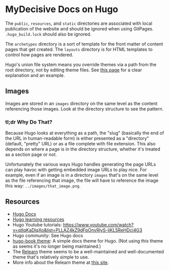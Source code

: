 # MyDecisive Docs on Hugo

The `public`, `resources`, and `static` directories are associated with local publication of the website and should be ignored when using GitPages. `.hugo_build.lock` should also be ignored.

The `archetypes` directory is a sort of template for the front matter of content pages that get created. The `layouts` directory is for HTML templates to control how pages are rendered.

Hugo's union file system means you override themes via a path from the root directory, not by editing theme files. See [this page](https://mcshelby.github.io/hugo-theme-relearn/configuration/sitemanagement/structure/index.html) for a clear explanation and an example.

## Images
Images are stored in an `images` directory on the same level as the content referencing those images. Look at the directory structure to see the pattern.

### tl;dr Why Do That?
Because Hugo looks at everything as a path, the "slug" (basically the end of the URL in human-readable form) is either presented as a "directory" (default, "pretty" URL) or as a file complete with file extension. This also depends on where a page is in the directory structure, whether it's treated as a section page or not.

Unfortunately the various ways Hugo handles generating the page URLs can play havoc with getting embedded image URLs to play nice. For example, even if an image is in a directory `images` that's on the same level as the file referencing that image, the file will have to reference the image this way: `../images/that_image.png`. 

 

## Resources

- [Hugo Docs](https://gohugo.io/documentation/)
- [Hugo learning resources](https://gohugo.io/getting-started/external-learning-resources/)
- Hugo Youtube tutorials: https://www.youtube.com/watch?v=qtIqKaDlqXo&list=PLLAZ4kZ9dFpOnyRlyS-liKL5ReHDcj4G3
- Hugo community: See Hugo docs
- [hugo-book theme](https://github.com/alex-shpak/hugo-book?tab=readme-ov-file): A simple docs theme for Hugo. (Not using this theme as seems it's no longer being maintained.)
- The [Relearn](https://github.com/McShelby/hugo-theme-relearn) theme seems to be a well-maintained and well-documented theme that's relatively simple to use.
- More info about the Relearn theme at [this site](https://www.tshdmtmr.com/basics/migration/).

